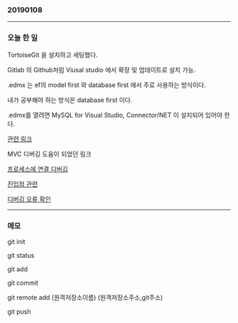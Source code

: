 ### 20190108
---
### 오늘 한 일
TortoiseGit 을 설치하고 세팅했다.

Gitlab 의 Github처럼 Viusal studio 에서 확장 및 업데이트로 설치 가능.

.edmx 는 ef의 model first 와 database first 에서 주로 사용하는 방식이다.

내가 공부해야 하는 방식은 database first 이다.

.edmx를 열려면 MySQL for Visual Studio, Connector/NET 이 설치되어 있어야 한다.

[관련 링크](https://dev.mysql.com/doc/visual-studio/en/visual-studio-install.html)

MVC 디버깅 도움이 되었던 링크

[프로세스에 연결 디버깅](https://stackoverflow.com/questions/42905805/visual-studio-2015-debugging-mvc-controller)


[진입점 관련](https://stackoverflow.com/questions/16922742/what-is-the-entry-point-for-an-asp-net-mvc-4-application)


[디버깅 오류 확인](https://forums.asp.net/t/1954235.aspx?start+page+when+debugging+a+mvc+app+works+fine+from+model+and+controller+breaks+starting+debugging+from+view)

---
### 메모
git init

git status

git add

git commit

git remote add (원격저장소이름) (원격저장소주소,git주소)

git push

